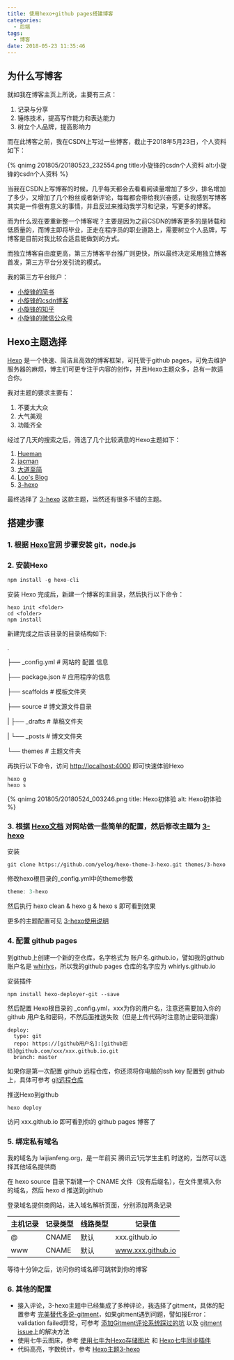 ```yaml
---
title: 使用hexo+github pages搭建博客
categories:
  - 后端
tags:
  - 博客
date: 2018-05-23 11:35:46
---
```




## 为什么写博客


就如我在博客主页上所说，主要有三点：

1. 记录与分享
2. 锤炼技术，提高写作能力和表达能力
3. 树立个人品牌，提高影响力

而在此博客之前，我在CSDN上写过一些博客，截止于2018年5月23日，个人资料如下：

{% qnimg 201805/20180523_232554.png  title:小旋锋的csdn个人资料 alt:小旋锋的csdn个人资料 %}

当我在CSDN上写博客的时候，几乎每天都会去看看阅读量增加了多少，排名增加了多少，又增加了几个粉丝或者新评论，每每都会带给我兴奋感，让我感到写博客其实是一件很有意义的事情，并且反过来推动我学习和记录，写更多的博客。

而为什么现在要重新整一个博客呢？主要是因为之前CSDN的博客更多的是转载和低质量的，而博主即将毕业，正走在程序员的职业道路上，需要树立个人品牌，写博客是目前对我比较合适且能做到的方式。

而独立博客自由度更高，第三方博客平台推广则更快，所以最终决定采用独立博客首发，第三方平台分发引流的模式。

我的第三方平台账户：

* [小旋锋的简书](https://www.jianshu.com/u/ae269fd3620a)
* [小旋锋的csdn博客](https://blog.csdn.net/wwwdc1012)
* [小旋锋的知乎](https://www.zhihu.com/people/whirlys/activities)
* [小旋锋的微信公众号](http://image.laijianfeng.org/static/images/201805/20180523_230522.jpg)

## Hexo主题选择

[Hexo](https://hexo.io/zh-cn/docs/index.html) 是一个快速、简洁且高效的博客框架，可托管于github pages，可免去维护服务器的麻烦，博主们可更专注于内容的创作，并且Hexo主题众多，总有一款适合你。

我对主题的要求主要有：
1. 不要太大众
2. 大气美观
3. 功能齐全

经过了几天的搜索之后，筛选了几个比较满意的Hexo主题如下：

1. [Hueman](http://blog.zhangruipeng.me/hexo-theme-hueman/about/index.html)
2. [jacman](http://jacman.wuchong.me/2014/11/20/how-to-use-jacman/)
3. [大道至简](https://www.haomwei.com/)
4. [Loo's Blog](http://threehao.com/)
5. [3-hexo](http://yelog.org/2017/03/23/3-hexo-instruction/)

最终选择了 [3-hexo](http://yelog.org/2017/03/23/3-hexo-instruction/) 这款主题，当然还有很多不错的主题。


## 搭建步骤

### 1. 根据 [Hexo官网](https://hexo.io/zh-cn/docs/index.html) 步骤安装 git，node.js

### 2. 安装Hexo
``` javascript
npm install -g hexo-cli
```
安装 Hexo 完成后，新建一个博客的主目录，然后执行以下命令：
``` shell
hexo init <folder>
cd <folder>
npm install
```
新建完成之后该目录的目录结构如下:

.

├── _config.yml		# 网站的 配置 信息

├── package.json		# 应用程序的信息

├── scaffolds			# 模板文件夹

├── source			# 博文源文件目录

|   ├── _drafts		# 草稿文件夹

|   └── _posts			# 博文文件夹

└── themes			# 主题文件夹



再执行以下命令，访问 [http://localhost:4000](http://localhost:4000) 即可快速体验Hexo
``` shell
hexo g
hexo s
```
{% qnimg 201805/20180524_003246.png title: Hexo初体验 alt: Hexo初体验 %}

### 3. 根据 [Hexo文档](https://hexo.io/zh-cn/docs/configuration.html) 对网站做一些简单的配置，然后修改主题为 [3-hexo](https://github.com/yelog/hexo-theme-3-hexo)

安装
``` shell
git clone https://github.com/yelog/hexo-theme-3-hexo.git themes/3-hexo
```
修改hexo根目录的_config.yml中的theme参数
``` javascript
theme: 3-hexo
```
然后执行 hexo clean & hexo g & hexo s 即可看到效果

更多的主题配置可见 [3-hexo使用说明](http://yelog.org/2017/03/23/3-hexo-instruction/)

### 4. 配置 github pages

到github上创建一个新的空仓库，名字格式为 账户名.github.io，譬如我的github账户名是 [whirlys](https://github.com/whirlys)，所以我的github pages 仓库的名字应为 whirlys.github.io

安装插件
``` shell
npm install hexo-deployer-git --save
```

然后配置 Hexo根目录的 _config.yml，xxx为你的用户名，注意还需要加入你的 github 用户名和密码，不然后面推送失败（但是上传代码时注意防止密码泄露）
``` shell
deploy:
  type: git
  repo: https://[github用户名]:[github密码]@github.com/xxx/xxx.github.io.git
  branch: master
```

如果你是第一次配置 github 远程仓库，你还须将你电脑的ssh key 配置到 github 上，具体可参考 [git远程仓库](https://www.liaoxuefeng.com/wiki/0013739516305929606dd18361248578c67b8067c8c017b000/001374385852170d9c7adf13c30429b9660d0eb689dd43a000)

推送Hexo到github
``` shell
hexo deploy
```

访问 xxx.github.io 即可看到你的 github pages 博客了


### 5. 绑定私有域名

我的域名为 laijianfeng.org，是一年前买 腾讯云1元学生主机 时送的，当然可以选择其他域名提供商

在 hexo source 目录下新建一个 CNAME 文件（没有后缀名），在文件里填入你的域名，然后 hexo d 推送到github

登录域名提供商网站，进入域名解析页面，分别添加两条记录

| 主机记录 | 记录类型  | 线路类型 | 记录值               |
| ---- | ----- | ---- | ----------------- |
| @    | CNAME | 默认   | xxx.github.io     |
| www  | CNAME | 默认   | www.xxx.github.io |

等待十分钟之后，访问你的域名即可跳转到你的博客



### 6. 其他的配置

* 接入评论，3-hexo主题中已经集成了多种评论，我选择了gitment，具体的配置参考 [完美替代多说-gitment](http://yelog.org/2017/06/26/gitment/)，如果gitment遇到问题，譬如报Error：validation failed异常，可参考 [添加Gitment评论系统踩过的坑](http://xichen.pub/2018/01/31/2018-01-31-gitment/) 以及 [gitment issue](https://github.com/imsun/gitment/issues)上的解决方法
* 使用七牛云图床，参考 [使用七牛为Hexo存储图片](http://skyhacks.org/2017/08/02/UseQiniudnToStorePic/) 和 [Hexo七牛同步插件](https://github.com/gyk001/hexo-qiniu-sync)
* 代码高亮，字数统计，参考 [Hexo主题3-hexo](http://yelog.org/2017/03/07/3-hexo/)
